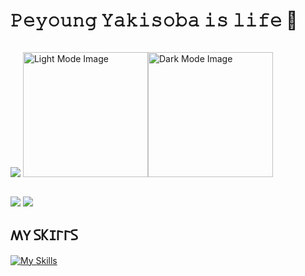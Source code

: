 <h1>𝙿𝚎𝚢𝚘𝚞𝚗𝚐 𝚈𝚊𝚔𝚒𝚜𝚘𝚋𝚊 𝚒𝚜 𝚕𝚒𝚏𝚎 🍜</h1>
<div style="display: flex; align-items: center; margin-bottom: 0;">
  
  ![](http://github-profile-summary-cards.vercel.app/api/cards/stats?username=shimauma0312&theme=swift)
  <img src="https://github.com/shimauma0312/shimauma0312/blob/main/kita-kita-ikuyo-unscreen.gif#gh-light-mode-only" alt="Light Mode Image" style="height: 200px;"><img src="https://github.com/shimauma0312/shimauma0312/blob/main/kita-kita-ikuyo.gif#gh-dark-mode-only" alt="Dark Mode Image" style="height: 200px;">
</div>

<a width=50 height=50>
  
  ![](http://github-profile-summary-cards.vercel.app/api/cards/repos-per-language?username=shimauma0312&theme=vue ) 
  ![](http://github-profile-summary-cards.vercel.app/api/cards/most-commit-language?username=shimauma0312&theme=vue ) 
 
</a>

## 𐊰𐊲 𐊖𐊋𐊦𐊩𐊩𐊖
[![My Skills](https://skillicons.dev/icons?i=docker,discord,github,gitlab,go,java,js,maven,mysql,p5js,php,raspberrypi,ts,vscode)](https://skillicons.dev)

